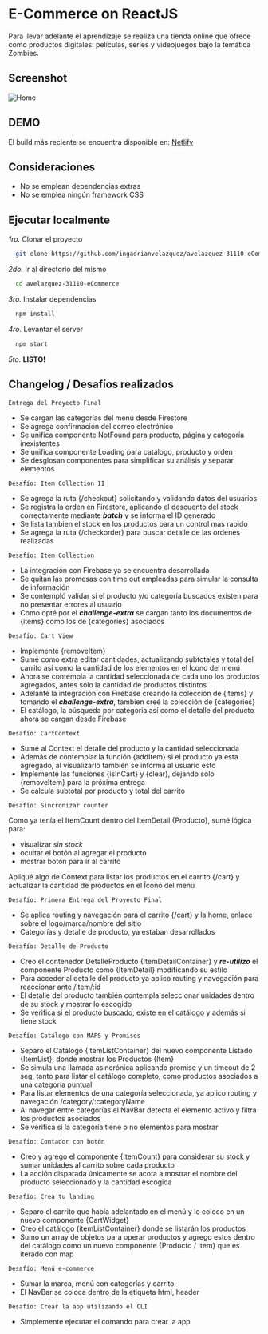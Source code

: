 # E-Commerce on ReactJS

Para llevar adelante el aprendizaje se realiza una tienda online que ofrece como productos digitales: películas, series y videojuegos bajo la temática Zombies.

## Screenshot

![Home](https://i.imgur.com/QNpg4GN.jpg)

## DEMO

El build más reciente se encuentra disponible en: [Netlify](https://avelazquez-31110-ecommerce.netlify.app/)

## Consideraciones

* No se emplean dependencias extras 
* No se emplea ningún framework CSS

## Ejecutar localmente

*1ro.* Clonar el proyecto
```bash
  git clone https://github.com/ingadrianvelazquez/avelazquez-31110-eCommerce.git
```
*2do.* Ir al directorio del mismo
```bash
  cd avelazquez-31110-eCommerce
```
*3ro.* Instalar dependencias
```bash
  npm install
```
*4ro.* Levantar el server
```bash
  npm start
```
*5to.* **LISTO!**

## Changelog / Desafíos realizados

`Entrega del Proyecto Final`

- Se cargan las categorías del menú desde Firestore
- Se agrega confirmación del correo electrónico
- Se unifica componente NotFound para producto, página y categoría inexistentes
- Se unifica componente Loading para catálogo, producto y orden
- Se desglosan componentes para simplificar su análisis y separar elementos

`Desafío: Item Collection II`

- Se agrega la ruta {/checkout} solicitando y validando datos del usuarios
- Se registra la orden en Firestore, aplicando el descuento del stock correctamente mediante ***batch*** y se informa el ID generado
- Se lista tambien el stock en los productos para un control mas rapido
- Se agrega la ruta {/checkorder} para buscar detalle de las ordenes realizadas

`Desafío: Item Collection`

- La integración con Firebase ya se encuentra desarrollada
- Se quitan las promesas con time out empleadas para simular la consulta de información
- Se contempló validar si el producto y/o categoría buscados existen para no presentar errores al usuario
- Como opté por el ***challenge-extra*** se cargan tanto los documentos de {items} como los de {categories} asociados

`Desafío: Cart View`

- Implementé {removeItem}
- Sumé como extra editar cantidades, actualizando subtotales y total del carrito así como la cantidad de los elementos en el Ícono del menú
- Ahora se contempla la cantidad seleccionada de cada uno los productos agregados, antes solo la cantidad de productos distintos
- Adelanté la integración con Firebase creando la colección de {items} y tomando el ***challenge-extra***, tambien creé la colección de {categories}
- El catálogo, la búsqueda por categoria así como el detalle del producto ahora se cargan desde Firebase

`Desafío: CartContext`

- Sumé al Context el detalle del producto y la cantidad seleccionada
- Además de contemplar la función {addItem} si el producto ya esta agregado, al visualizarlo también se informa al usuario esto
- Implementé las funciones {isInCart} y {clear}, dejando solo {removeItem} para la próxima entrega
- Se calcula subtotal por producto y total del carrito

`Desafío: Sincronizar counter`

Como ya tenía el ItemCount dentro del ItemDetail {Producto}, sumé lógica para:
- visualizar *sin stock*
- ocultar el botón al agregar el producto
- mostrar botón para ir al carrito

Apliqué algo de Context para listar los productos en el carrito {/cart} y actualizar la cantidad de productos en el Ícono del menú

`Desafío: Primera Entrega del Proyecto Final`

- Se aplica routing y navegación para el carrito {/cart} y la home, enlace sobre el logo/marca/nombre del sitio
- Categorías y detalle de producto, ya estaban desarrollados

`Desafío: Detalle de Producto`

- Creo el contenedor DetalleProducto {ItemDetailContainer} y ***re-utilizo*** el componente Producto como {ItemDetail} modificando su estilo
- Para acceder al detalle del producto ya aplico routing y navegación para reaccionar ante /item/:id
- El detalle del producto también contempla seleccionar unidades dentro de su stock y mostrar lo escogido
- Se verifica si el producto buscado, existe en el catálogo y además si tiene stock

`Desafío: Catálogo con MAPS y Promises`

- Separo el Catálogo {ItemListContainer} del nuevo componente Listado {ItemList}, donde mostrar los Productos {Item}
- Se simula una llamada asincrónica aplicando promise y un timeout de 2 seg, tanto para listar el catálogo completo, como productos asociados a una categoría puntual
- Para listar elementos de una categoría seleccionada, ya aplico routing y navegación /category/:categoryName
- Al navegar entre categorías el NavBar detecta el elemento activo y filtra los productos asociados
- Se verifica si la categoría tiene o no elementos para mostrar

`Desafío: Contador con botón`

- Creo y agrego el componente {ItemCount} para considerar su stock y sumar unidades al carrito sobre cada producto
- La acción disparada únicamente se acota a mostrar el nombre del producto seleccionado y la cantidad escogida

`Desafío: Crea tu landing`

- Separo el carrito que había adelantado en el menú y lo coloco en un nuevo componente {CartWidget}
- Creo el catálogo {itemListContainer} donde se listarán los productos
- Sumo un array de objetos para operar productos y agrego estos dentro del catálogo como un nuevo componente {Producto / Item} que es iterado con map

`Desafío: Menú e-commerce`

- Sumar la marca, menú con categorías y carrito
- El NavBar se coloca dentro de la etiqueta html, header

`Desafío: Crear la app utilizando el CLI`

- Simplemente ejecutar el comando para crear la app
